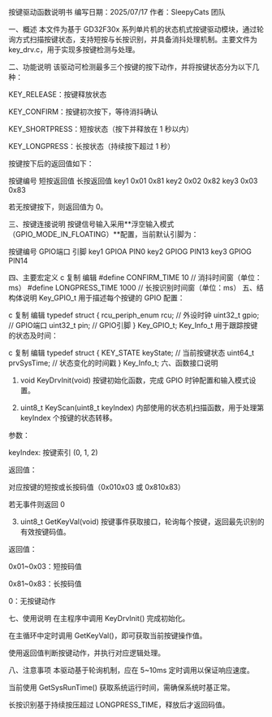 按键驱动函数说明书
编写日期：2025/07/17
作者：SleepyCats 团队

一、概述
本文件为基于 GD32F30x 系列单片机的状态机式按键驱动模块，通过轮询方式扫描按键状态，支持短按与长按识别，并具备消抖处理机制。主要文件为 key_drv.c，用于实现多按键检测与处理。

二、功能说明
该驱动可检测最多三个按键的按下动作，并将按键状态分为以下几种：

KEY_RELEASE：按键释放状态

KEY_CONFIRM：按键初次按下，等待消抖确认

KEY_SHORTPRESS：短按状态（按下并释放在 1 秒以内）

KEY_LONGPRESS：长按状态（持续按下超过 1 秒）

按键按下后的返回值如下：

按键编号	短按返回值	长按返回值
key1	0x01	0x81
key2	0x02	0x82
key3	0x03	0x83

若无按键按下，则返回值为 0。

三、按键连接说明
按键信号输入采用**浮空输入模式（GPIO_MODE_IN_FLOATING）**配置，当前默认引脚为：

按键编号	GPIO端口	引脚
key1	GPIOA	PIN0
key2	GPIOG	PIN13
key3	GPIOG	PIN14

四、主要宏定义
c
复制
编辑
#define CONFIRM_TIME   10    // 消抖时间窗（单位：ms）
#define LONGPRESS_TIME 1000  // 长按识别时间窗（单位：ms）
五、结构体说明
Key_GPIO_t
用于描述每个按键的 GPIO 配置：

c
复制
编辑
typedef struct {
    rcu_periph_enum rcu;  // 外设时钟
    uint32_t gpio;        // GPIO端口
    uint32_t pin;         // GPIO引脚
} Key_GPIO_t;
Key_Info_t
用于跟踪按键的状态及时间：

c
复制
编辑
typedef struct {
    KEY_STATE keyState;   // 当前按键状态
    uint64_t prvSysTime;  // 状态变化的时间戳
} Key_Info_t;
六、函数接口说明
1. void KeyDrvInit(void)
按键初始化函数，完成 GPIO 时钟配置和输入模式设置。

2. uint8_t KeyScan(uint8_t keyIndex)
内部使用的状态机扫描函数，用于处理第 keyIndex 个按键的状态转移。

参数：

keyIndex: 按键索引 (0, 1, 2)

返回值：

对应按键的短按或长按码值（0x010x03 或 0x810x83）

若无事件则返回 0

3. uint8_t GetKeyVal(void)
按键事件获取接口，轮询每个按键，返回最先识别的有效按键码值。

返回值：

0x01~0x03：短按码值

0x81~0x83：长按码值

0：无按键动作

七、使用说明
在主程序中调用 KeyDrvInit() 完成初始化。

在主循环中定时调用 GetKeyVal()，即可获取当前按键操作值。

使用返回值判断按键动作，并执行对应逻辑处理。

八、注意事项
本驱动基于轮询机制，应在 5~10ms 定时调用以保证响应速度。

当前使用 GetSysRunTime() 获取系统运行时间，需确保系统时基正常。

长按识别基于持续按压超过 LONGPRESS_TIME，释放后才返回码值。
